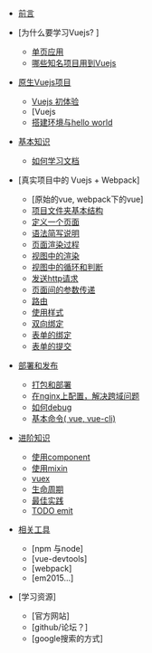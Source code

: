 * [前言](preface.md)
* [为什么要学习Vuejs? ]
  * [单页应用](single_page_app.md)
  * [哪些知名项目用到Vuejs](vuejs_projects.md)
* [原生Vuejs项目](origin_vuejs.md)
  * [Vuejs 初体验](hello_world_bare_vuejs.md)
  * [Vuejs 
  * [搭建环境与hello world](preparation.md)

* [基本知识](vuejs_basic.md)
  * [如何学习文档](how_to_read_vuejs_document.md)
* [真实项目中的 Vuejs + Webpack]
  * [原始的vue, webpack下的vue]
  * [项目文件夹基本结构](file_structure.md)
  * [定义一个页面](define_a_page.md)
  * [语法简写说明](es_script.md)
  * [页面渲染过程](how_is_page_rendered.md)
  * [视图中的渲染](view_basic.md)
  * [视图中的循环和判断](render_directive.md)
  * [发送http请求](http_request.md)
  * [页面间的参数传递](parse_paremters.md)
  * [路由](router.md)
  * [使用样式](styling.md)
  * [双向绑定](v_bind.md)
  * [表单的绑定](form.md)
  * [表单的提交](form_submit.md)
* [部署和发布](build_and_deploy.md)
  * [打包和部署](build_project.md)
  * [在nginx上配置，解决跨域问题](nginx_fix_cross_domain_problem.md)
  * [如何debug](how_to_debug.md)
  * [基本命令( vue, vue-cli)](basic_command_line.md)
* [进阶知识](advanced_vue.md)
  * [使用component](component.md)
  * [使用mixin](mixin.md)
  * [vuex](vuex.md)
  * [生命周期](life_cycle.md)
  * [最佳实践](best_practices.md)
  * [TODO emit](emit.md)
* [相关工具](tools.md)
  * [npm 与node]
  * [vue-devtools]
  * [webpack]
  * [em2015...]

* [学习资源]
  * [官方网站]
  * [github/论坛？]
  * [google搜索的方式]
